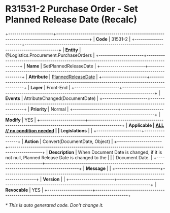 ﻿---
erp.type: front-end-business-rule
erp.entity: Logistics.Procurement.PurchaseOrders
---

# R31531-2 Purchase Order - Set Planned Release Date (Recalc)
+----------------------+----------------------------------------------------------------------------------------------+
| **Code**             | 31531-2                                                                                      |
+----------------------+----------------------------------------------------------------------------------------------+
| **Entity**           | @Logistics.Procurement.PurchaseOrders                                                        |
+----------------------+----------------------------------------------------------------------------------------------+
| **Name**             | SetPlannedReleaseDate                                                                        |
+----------------------+----------------------------------------------------------------------------------------------+
| **Attribute**        | [PlannedReleaseDate](../entities/Logistics.Procurement.PurchaseOrders.md#plannedreleasedate) |
+----------------------+----------------------------------------------------------------------------------------------+
| **Layer**            | Front-End                                                                                    |
+----------------------+----------------------------------------------------------------------------------------------+
| **Events**           | AttributeChanged(DocumentDate)                                                               |
+----------------------+----------------------------------------------------------------------------------------------+
| **Priority**         | Normal                                                                                       |
+----------------------+----------------------------------------------------------------------------------------------+
| **Modify**           | YES                                                                                          |
+----------------------+----------------------------------------------------------------------------------------------+
| **Applicable         | [ALL // no condition needed](xref:applicable-legislations)                                   |
| Legislations**       |                                                                                              |
+----------------------+----------------------------------------------------------------------------------------------+
| **Action**           | Convert(DocumentDate, Object)                                                                |
+----------------------+----------------------------------------------------------------------------------------------+
| **Description**      | When Document Date is changed, if it is not null, Planned Release Date is changed to the     |
|                      | Document Date.                                                                               |
+----------------------+----------------------------------------------------------------------------------------------+
| **Message**          |                                                                                              |
+----------------------+----------------------------------------------------------------------------------------------+
| **Version**          |                                                                                              |
+----------------------+----------------------------------------------------------------------------------------------+
| **Revocable**        | YES                                                                                          |
+----------------------+----------------------------------------------------------------------------------------------+

*\* This is auto generated code. Don't change it.*
